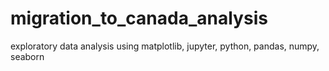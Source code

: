 # migration_to_canada_analysis
exploratory data analysis using matplotlib, jupyter, python, pandas, numpy, seaborn

